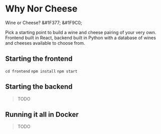 # Why Nor Cheese

Wine or Cheese? &#1F377; &#1F9C0;

Pick a starting point to build a wine and cheese pairing of your very own. Frontend built in React, backend built in Python with a database of wines and cheeses available to choose from.

## Starting the frontend
`cd frontend`
`npm install`
`npm start`

## Starting the backend
> TODO

## Running it all in Docker
> TODO
